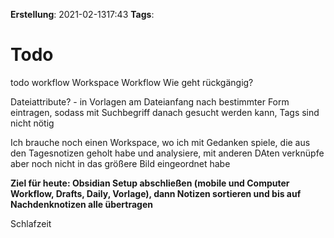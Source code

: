 **Erstellung**: 2021-02-1317:43
**Tags**:

# Todo

todo workflow
Workspace Workflow
Wie geht rückgängig?

Dateiattribute? - in Vorlagen am Dateianfang nach bestimmter Form eintragen, sodass mit Suchbegriff danach gesucht werden kann, Tags sind nicht nötig

Ich brauche noch einen Workspace, wo ich mit Gedanken spiele, die aus den Tagesnotizen geholt habe und analysiere, mit anderen DAten verknüpfe aber noch nicht in das größere Bild eingeordnet habe

**Ziel für heute: Obsidian Setup abschließen (mobile und Computer Workflow, Drafts, Daily, Vorlage), dann Notizen sortieren und bis auf Nachdenknotizen alle übertragen** 

Schlafzeit